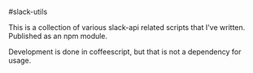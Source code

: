#slack-utils

This is a collection of various slack-api related scripts that I've written. Published as an npm module.

Development is done in coffeescript, but that is not a dependency for usage.